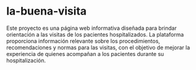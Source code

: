 # la-buena-visita
Este proyecto es una página web informativa diseñada para brindar orientación a las visitas de los pacientes hospitalizados. La plataforma proporciona información relevante sobre los procedimientos, recomendaciones y normas para las visitas, con el objetivo de mejorar la experiencia de quienes acompañan a los pacientes durante su hospitalización.
